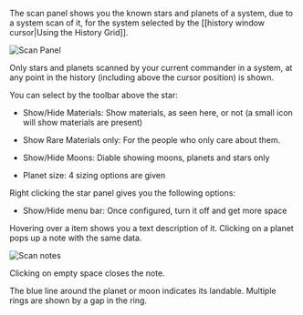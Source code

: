 The scan panel shows you the known stars and planets of a system, due to a system scan of it, for the system selected by the [[history window cursor|Using the History Grid]].

![Scan Panel](http://i.imgur.com/9P99T4C.png)

Only stars and planets scanned by your current commander in a system, at any point in the history (including above the cursor position) is shown.

You can select by the toolbar above the star:

* Show/Hide Materials: Show materials, as seen here, or not (a small icon will show materials are present)

* Show Rare Materials only: For the people who only care about them.

* Show/Hide Moons: Diable showing moons, planets and stars only

* Planet size:  4 sizing options are given

Right clicking the star panel gives you the following options:

* Show/Hide menu bar: Once configured, turn it off and get more space

Hovering over a item shows you a text description of it.  Clicking on a planet pops up a note with the same data.

![Scan notes](http://i.imgur.com/Rdh8TqX.png)

Clicking on empty space closes the note.

The blue line around the planet or moon indicates its landable.  Multiple rings are shown by a gap in the ring.